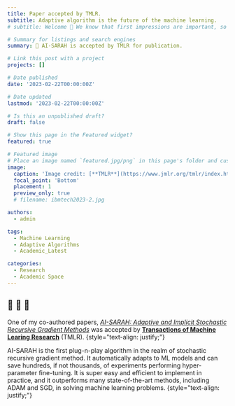 ```yaml
---
title: Paper accepted by TMLR.
subtitle: Adaptive algorithm is the future of the machine learning.  
# subtitle: Welcome 👋 We know that first impressions are important, so we've populated your new site with some initial content to help you get familiar with everything in no time.

# Summary for listings and search engines
summary: 👋 AI-SARAH is accepted by TMLR for publication. 

# Link this post with a project
projects: []

# Date published
date: '2023-02-22T00:00:00Z'

# Date updated
lastmod: '2023-02-22T00:00:00Z'

# Is this an unpublished draft?
draft: false

# Show this page in the Featured widget?
featured: true

# Featured image
# Place an image named `featured.jpg/png` in this page's folder and customize its options here.
image:
  caption: 'Image credit: [**TMLR**](https://www.jmlr.org/tmlr/index.html)'
  focal_point: 'Bottom'
  placement: 1
  preview_only: true
  # filename: ibmtech2023-2.jpg

authors:
  - admin

tags:
  - Machine Learning
  - Adaptive Algorithms
  - Academic_Latest

categories:
  - Research
  - Academic Space
---
```



## 📣 📣 📣

One of my co-authored papers, [*AI-SARAH: Adaptive and Implicit Stochastic Recursive Gradient Methods*](https://www.zhengqxhs.com/publication/aisarah/) was accepted by [**Transactions of Machine Learing Research**](https://www.jmlr.org/tmlr/index.html) (TMLR). 
{style="text-align: justify;"}

AI-SARAH is the first plug-n-play algorithm in the realm of stochastic recursive gradient method. It automatically adapts to ML models and can save hundreds, if not thousands, of experiments performing hyper-parameter fine-tuning. It is super easy and efficient to implement in practice, and it outperforms many state-of-the-art methods, including ADAM and SGD, in solving machine learning problems.
{style="text-align: justify;"}

